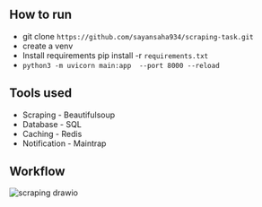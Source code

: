 ## How to run
- git clone `https://github.com/sayansaha934/scraping-task.git`
- create a venv
- Install requirements pip install -r `requirements.txt`
- `python3 -m uvicorn main:app  --port 8000 --reload`
  
## Tools used
- Scraping - Beautifulsoup
- Database - SQL
- Caching - Redis
- Notification - Maintrap

## Workflow

![scraping drawio](https://github.com/user-attachments/assets/add4bb6b-710b-4c4a-a55b-f7c086652076)
